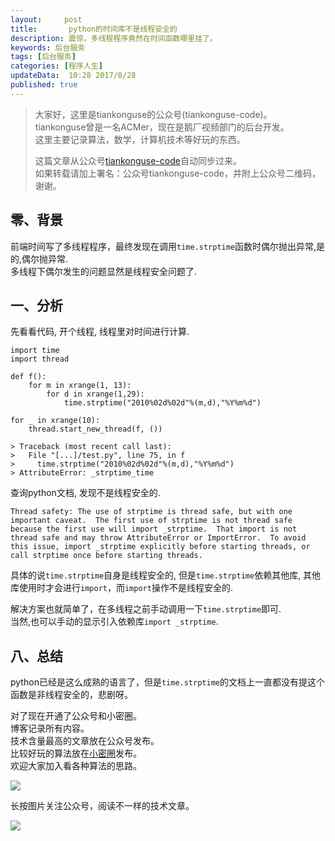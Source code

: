 ```yaml
---   
layout:     post  
title:       python的时间库不是线程安全的
description: 震惊，多线程程序竟然在时间函数哪里挂了。    
keywords: 后台服务  
tags: [后台服务]  
categories: [程序人生]  
updateData:  10:28 2017/8/28  
published: true  
---  
```

  
  
>   
> 大家好，这里是tiankonguse的公众号(tiankonguse-code)。    
> tiankonguse曾是一名ACMer，现在是鹅厂视频部门的后台开发。    
> 这里主要记录算法，数学，计算机技术等好玩的东西。   
>      
> 这篇文章从公众号[tiankonguse-code](http://mp.weixin.qq.com/s/Cte5aGAGuwAQ5tmQXTPhGw)自动同步过来。    
> 如果转载请加上署名：公众号tiankonguse-code，并附上公众号二维码，谢谢。  
>   
>    
  

## 零、背景

前端时间写了多线程程序，最终发现在调用`time.strptime`函数时偶尔抛出异常,是的,偶尔抛异常.  
多线程下偶尔发生的问题显然是线程安全问题了.  


## 一、分析

先看看代码, 开个线程, 线程里对时间进行计算.  

```
import time
import thread

def f():
    for m in xrange(1, 13):
        for d in xrange(1,29):
            time.strptime("2010%02d%02d"%(m,d),"%Y%m%d")

for _ in xrange(10):
    thread.start_new_thread(f, ())

> Traceback (most recent call last):
>   File "[...]/test.py", line 75, in f
>     time.strptime("2010%02d%02d"%(m,d),"%Y%m%d")
> AttributeError: _strptime_time
```

查询python文档, 发现不是线程安全的.  

```
Thread safety: The use of strptime is thread safe, but with one important caveat.  The first use of strptime is not thread safe because the first use will import _strptime.  That import is not thread safe and may throw AttributeError or ImportError.  To avoid this issue, import _strptime explicitly before starting threads, or call strptime once before starting threads.
```


具体的说`time.strptime`自身是线程安全的, 但是`time.strptime`依赖其他库, 其他库使用时才会进行`import`，而`import`操作不是线程安全的.  


解决方案也就简单了，在多线程之前手动调用一下`time.strptime`即可.  
当然,也可以手动的显示引入依赖库`import _strptime`.  




## 八、总结

python已经是这么成熟的语言了，但是`time.strptime`的文档上一直都没有提这个函数是非线程安全的，悲剧呀。      

  
对了现在开通了公众号和小密圈。  
博客记录所有内容。  
技术含量最高的文章放在公众号发布。  
比较好玩的算法放在[小密圈](https://wx.xiaomiquan.com/mweb/views/joingroup/join_group.html?group_id=281548515451&secret=r0krqw9fw0at24vxjxo1uo4k0h4lfe47&extra=d67ce0c25ec91252b3af846a10154c9e9d4cb50c763fee178acd68cd2c2e09ee)发布。  
欢迎大家加入看各种算法的思路。  

![](http://res.tiankonguse.com/images/tiankonguse-algorithms.png)  
  
  
长按图片关注公众号，阅读不一样的技术文章。   
  
![](http://res.tiankonguse.com/images/tiankonguse-code.gif)  
  
  